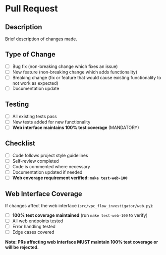 # Pull Request

## Description

Brief description of changes made.

## Type of Change

- [ ] Bug fix (non-breaking change which fixes an issue)
- [ ] New feature (non-breaking change which adds functionality)
- [ ] Breaking change (fix or feature that would cause existing functionality to not work as expected)
- [ ] Documentation update

## Testing

- [ ] All existing tests pass
- [ ] New tests added for new functionality
- [ ] **Web interface maintains 100% test coverage** (MANDATORY)

## Checklist

- [ ] Code follows project style guidelines
- [ ] Self-review completed
- [ ] Code is commented where necessary
- [ ] Documentation updated if needed
- [ ] **Web coverage requirement verified: `make test-web-100`**

## Web Interface Coverage

If changes affect the web interface (`src/vpc_flow_investigator/web.py`):

- [ ] **100% test coverage maintained** (run `make test-web-100` to verify)
- [ ] All web endpoints tested
- [ ] Error handling tested
- [ ] Edge cases covered

**Note: PRs affecting web interface MUST maintain 100% test coverage or will be rejected.**

